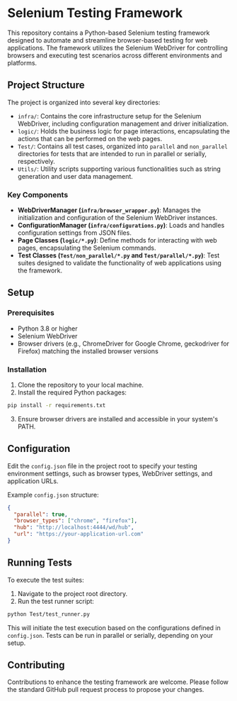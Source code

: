 # Selenium Testing Framework

This repository contains a Python-based Selenium testing framework designed to automate and streamline browser-based testing for web applications. The framework utilizes the Selenium WebDriver for controlling browsers and executing test scenarios across different environments and platforms.

## Project Structure

The project is organized into several key directories:

- `infra/`: Contains the core infrastructure setup for the Selenium WebDriver, including configuration management and driver initialization.
- `logic/`: Holds the business logic for page interactions, encapsulating the actions that can be performed on the web pages.
- `Test/`: Contains all test cases, organized into `parallel` and `non_parallel` directories for tests that are intended to run in parallel or serially, respectively.
- `Utils/`: Utility scripts supporting various functionalities such as string generation and user data management.

### Key Components

- **WebDriverManager (`infra/browser_wrapper.py`)**: Manages the initialization and configuration of the Selenium WebDriver instances.
- **ConfigurationManager (`infra/configurations.py`)**: Loads and handles configuration settings from JSON files.
- **Page Classes (`logic/*.py`)**: Define methods for interacting with web pages, encapsulating the Selenium commands.
- **Test Classes (`Test/non_parallel/*.py` and `Test/parallel/*.py`)**: Test suites designed to validate the functionality of web applications using the framework.

## Setup

### Prerequisites

- Python 3.8 or higher
- Selenium WebDriver
- Browser drivers (e.g., ChromeDriver for Google Chrome, geckodriver for Firefox) matching the installed browser versions

### Installation

1. Clone the repository to your local machine.
2. Install the required Python packages:

```bash
pip install -r requirements.txt
```

3. Ensure browser drivers are installed and accessible in your system's PATH.

## Configuration

Edit the `config.json` file in the project root to specify your testing environment settings, such as browser types, WebDriver settings, and application URLs.

Example `config.json` structure:

```json
{
  "parallel": true,
  "browser_types": ["chrome", "firefox"],
  "hub": "http://localhost:4444/wd/hub",
  "url": "https://your-application-url.com"
}
```

## Running Tests

To execute the test suites:

1. Navigate to the project root directory.
2. Run the test runner script:

```bash
python Test/test_runner.py
```

This will initiate the test execution based on the configurations defined in `config.json`. Tests can be run in parallel or serially, depending on your setup.

## Contributing

Contributions to enhance the testing framework are welcome. Please follow the standard GitHub pull request process to propose your changes.
